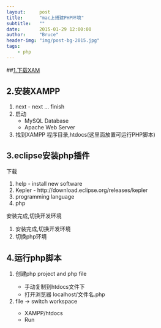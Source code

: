 ```yaml
---
layout:     post
title:      "mac上搭建PHP环境"
subtitle:   ""
date:       2015-01-29 12:00:00
author:     "Bruce"
header-img: "img/post-bg-2015.jpg"
tags:
    - php
---  
```



##<a href="https://www.apachefriends.org/index.html" target="_blank">1.下载XAM</a>





 <h2>2.安装XAMPP</h2> 
 <ol>
     <li>next - next ... finish</li>
     <li>
         启动
         <ul>
             <li>MySQL Database</li>
             <li>Apache Web Server</li>
         </ul>
     </li>
     <li>找到XAMPP 程序目录,htdocs(这里面放置可运行PHP脚本)</li>
 </ol>


 <h2>3.eclipse安装php插件</h2>
 <p>下载</p>
 <ol>
     <li>help - install new software</li>
     <li>Kepler - http://download.eclipse.org/releases/kepler</li>
     <li>programming language</li>
     <li>php</li>
 </ol>


 <p>安装完成,切换开发环境</p>
 <ol>
     <li>安装完成,切换开发环境</li>
     <li>切换php环境</li>
 </ol>

 


 <h2>4.运行php脚本</h2>
 <ol>
     <li>创建php project and php file</li>
     <ul>
         <li>手动复制到htdocs文件下</li>
         <li>打开浏览器 localhost/文件名.php</li>
     </ul>
	<li>file -> switch workspace </li>
	<ul>
	   <li>XAMPP/htdocs</li>
	   <li>Run</li>
	</ul>
 </ol>

